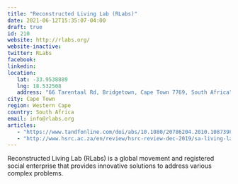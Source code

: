 ```yaml
---
title: "Reconstructed Living Lab (RLabs)"
date: 2021-06-12T15:35:07-04:00
draft: true
id: 210
website: http://rlabs.org/
website-inactive: 
twitter: RLabs
facebook: 
linkedin: 
location: 
   lat: -33.9538889
   lng: 18.532508
   address: "66 Tarentaal Rd, Bridgetown, Cape Town 7769, South Africa"
city: Cape Town
region: Western Cape
country: South Africa
email: info@rlabs.org
articles:
   - "https://www.tandfonline.com/doi/abs/10.1080/20786204.2010.10873982"
   - "http://www.hsrc.ac.za/en/review/hsrc-review-dec-2019/sa-living-labs"
---
```

Reconstructed Living Lab (RLabs) is a global movement and registered social enterprise that provides innovative solutions to address various complex problems.
